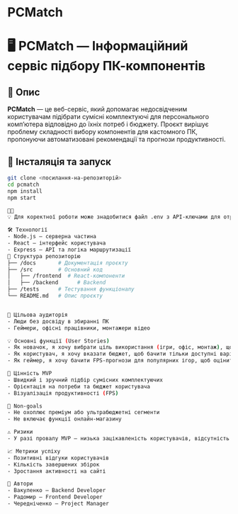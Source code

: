 # PCMatch

# 🖥️ PCMatch — Інформаційний сервіс підбору ПК-компонентів

## 📝 Опис

**PCMatch** — це веб-сервіс, який допомагає недосвідченим користувачам підібрати сумісні комплектуючі для персонального комп’ютера відповідно до їхніх потреб і бюджету. Проєкт вирішує проблему складності вибору компонентів для кастомного ПК, пропонуючи автоматизовані рекомендації та прогнози продуктивності.

## 🚀 Інсталяція та запуск

```bash
git clone <посилання-на-репозиторій>
cd pcmatch
npm install
npm start


💡 Для коректної роботи може знадобитися файл .env з API-ключами для отримання FPS-прогнозів.

🛠️ Технології
- Node.js — серверна частина
- React — інтерфейс користувача
- Express — API та логіка маршрутизації
📁 Структура репозиторію
├── /docs       # Документація проєкту
├── /src        # Основний код
│   ├── /frontend  # React-компоненти
│   ├── /backend      # Backend
├── /tests      # Тестування функціоналу
└── README.md   # Опис проєкту


🎯 Цільова аудиторія
- Люди без досвіду в збиранні ПК
- Геймери, офісні працівники, монтажери відео

💡 Основні функції (User Stories)
- Як новачок, я хочу вибрати ціль використання (ігри, офіс, монтаж), щоб отримати рекомендовану збірку.
- Як користувач, я хочу вказати бюджет, щоб бачити тільки доступні варіанти.
- Як геймер, я хочу бачити FPS-прогнози для популярних ігор, щоб оцінити продуктивність.

🎯 Цінність MVP
- Швидкий і зручний підбір сумісних комплектуючих
- Орієнтація на потреби та бюджет користувача
- Візуалізація продуктивності (FPS)

🚫 Non-goals
- Не охоплює преміум або ультрабюджетні сегменти
- Не включає функції онлайн-магазину

⚠️ Ризики
- У разі провалу MVP — низька зацікавленість користувачів, відсутність трафіку

📈 Метрики успіху
- Позитивні відгуки користувачів
- Кількість завершених збірок
- Зростання активності на сайті

👥 Автори
- Вакуленко — Backend Developer
- Радомир — Frontend Developer
- Чередніченко — Project Manager
```
